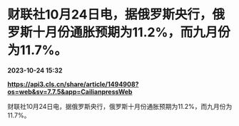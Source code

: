 # 财联社10月24日电，据俄罗斯央行，俄罗斯十月份通胀预期为11.2%，而九月份为11.7%。

**2023-10-24 15:32**

**https://api3.cls.cn/share/article/1494908?os=web&sv=7.7.5&app=CailianpressWeb**

财联社10月24日电，据俄罗斯央行，俄罗斯十月份通胀预期为11.2%，而九月份为11.7%。